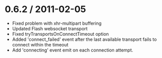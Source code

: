 
0.6.2 / 2011-02-05 
==================

  * Fixed problem with xhr-multipart buffering
  * Updated Flash websocket transport
  * Fixed tryTransportsOnConnectTimeout option 
  * Added 'connect_failed' event after the last available transport fails to connect
  within the timeout 
  * Add 'connecting' event emit on each connection attempt.

